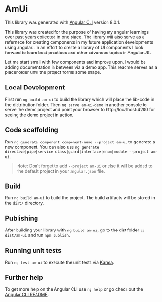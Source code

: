# AmUi

This library was generated with [Angular CLI](https://github.com/angular/angular-cli) version 8.0.1.

This library was created for the purpose of having my angular learnings over past years collected in one place. The library will also serve as a refernece for creating components in my future application developments using angular.. In an effort to create a library of UI components I look forward to learn best practices and other advanced topics in Angular JS.

Let me start small with few components and improve upon. I would be adding documentation in between via a demo app. This readme serves as a placeholder until the project forms some shape.

## Local Development

First run `ng build am-ui` to build the library which will place the lib-code in the distribution folder. Then `ng serve am-ui-demo` in another console to serve the demo project and point your browser to http://localhost:4200 for seeing the demo project in action.


## Code scaffolding

Run `ng generate component component-name --project am-ui` to generate a new component. You can also use `ng generate directive|pipe|service|class|guard|interface|enum|module --project am-ui`.
> Note: Don't forget to add `--project am-ui` or else it will be added to the default project in your `angular.json` file. 

## Build

Run `ng build am-ui` to build the project. The build artifacts will be stored in the `dist/` directory.

## Publishing

After building your library with `ng build am-ui`, go to the dist folder `cd dist/am-ui` and run `npm publish`.

## Running unit tests

Run `ng test am-ui` to execute the unit tests via [Karma](https://karma-runner.github.io).

## Further help

To get more help on the Angular CLI use `ng help` or go check out the [Angular CLI README](https://github.com/angular/angular-cli/blob/master/README.md).
